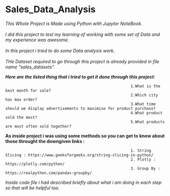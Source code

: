 # Sales_Data_Analysis

*This Whole Project is Made using Python with Jupyter NoteBook.*<br />
<br />
*I did this project to test my learning of working with some set of Data and my experience was awesome.*<br />
<br />
*In this project i tried to do some Data analysis work.*<br />
<br />
*THe Dataset  required to go through this project is already provided in file name "sales_datasets".*<br />

***Here are the listed thing that i tried to get it done through this project***: 
<br />

                                                           1.What is the best month for sale?  
                                                           2.Which city has max order?  
                                                           3.What time should we display advertisements to maximise for product purchase?  
                                                           4.What product sold the most?    
                                                           5.What products are most often sold together?    
                                                           

**As inside project i was using some methods so you can get to knew about those throught the downgiven links :**  <br />

                                                           1. String Slicing : https://www.geeksforgeeks.org/string-slicing-in-python/   
                                                           2. Plotly : https://plotly.com/python/   
                                                           3. Group By : https://realpython.com/pandas-groupby/   

*Inside code  file i had described briefly about what i am doing in each step so that will be helpful too.*<br />

                                                                                                                 
